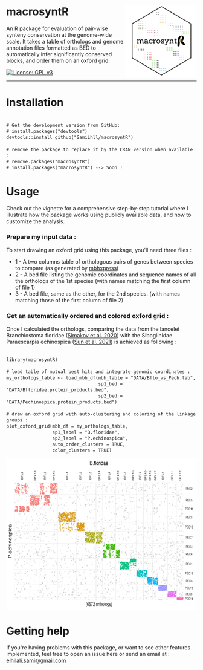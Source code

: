 # macrosyntR <a><img src='https://github.com/SamiLhll/macrosyntR/blob/5db3512442b0ca271b69dc34dc5989190f0fbcc0/inst/img/macrosyntR.png' align="right" height="190" /></a>


An R package for evaluation of pair-wise synteny conservation at the genome-wide scale.
It takes a table of orthologs and genome annotation files formatted as BED to automatically
infer significantly conserved blocks, and order them on an oxford grid.   

<!-- badges: start -->
  [![License: GPL v3](https://img.shields.io/badge/License-GPLv3-blue.svg)](https://www.gnu.org/licenses/gpl-3.0)
<!-- badges: end -->

-----------------------------------------------------------------------   


# Installation

```{r}

# Get the development version from GitHub:
# install.packages("devtools")
devtools::install_github("SamiLhll/macrosyntR")

# remove the package to replace it by the CRAN version when available :
# remove.packages("macrosyntR")
# install.packages("macrosyntR") --> Soon !

```


# Usage

Check out the vignette for a comprehensive step-by-step tutorial where I illustrate how the package works using publicly available data, and how to customize the analysis. 

### Prepare my input data :

To start drawing an oxford grid using this package, you'll need three files :   
* 1 - A two columns table of orthologous pairs of genes between species to compare (as generated by [mbhxpress](https://github.com/SamiLhll/mbhXpress))   
* 2 - A bed file listing the genomic coordinates and sequence names of all the orthologs of the 1st species (with names matching the first column of file 1)   
* 3 - A bed file, same as the other, for the 2nd species. (with names matching those of the first column of file 2)

### Get an automatically ordered and colored oxford grid :

Once I calculated the orthologs, comparing the data from the lancelet Branchiostoma floridae ([Simakov et al. 2020](https://doi.org/10.1038/s41559-020-1156-z)) with the Siboglinidae Paraescarpia echinospica ([Sun et al. 2021](https://doi.org/10.1093/molbev/msab203)) is achieved as following :   

```{r}

library(macrosyntR)

# load table of mutual best hits and integrate genomic coordinates :
my_orthologs_table <- load_mbh_df(mbh_table = "DATA/Bflo_vs_Pech.tab",
                                  sp1_bed = "DATA/Bfloridae.protein_products.bed",
                                  sp2_bed = "DATA/Pechinospica.protein_products.bed")

# draw an oxford grid with auto-clustering and coloring of the linkage groups :
plot_oxford_grid(mbh_df = my_orthologs_table,
                 sp1_label = "B.floridae",
                 sp2_label = "P.echinospica",
                 auto_order_clusters = TRUE,
                 color_clusters = TRUE)

```

<a><img src='https://github.com/SamiLhll/macrosyntR/blob/1c6dd09793e41bcbe2850669614cef3905925b3c/inst/img/Bflo_Pech_oxf_grid.png' align="center" height="400" /></a>   


# Getting help

If you're having problems with this package, or want to see other features implemented, feel free to open an issue here
or send an email at :   
elhilali.sami@gmail.com

